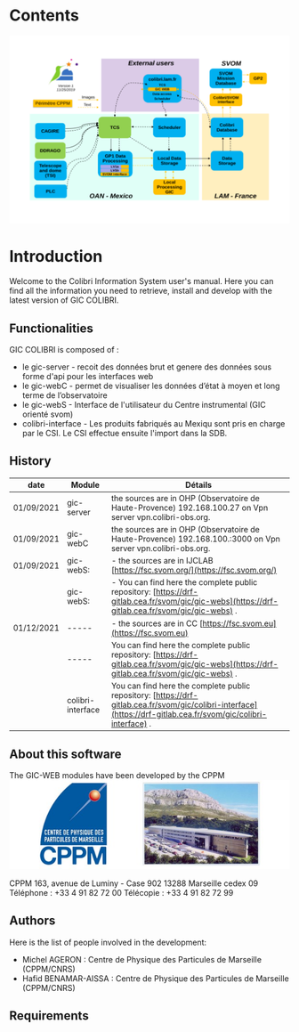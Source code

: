 
# Contents

![gic components](images/schema1.png)

# Introduction
Welcome to the Colibri Information System user's manual.
Here you can find all the information you need to retrieve, install and develop with the latest version of GIC COLIBRI.


## Functionalities
GIC COLIBRI is composed of :

- le gic-server   - recoit des données brut et genere des données sous forme d'api pour les interfaces web
- le gic-webC     - permet de visualiser les données d’état à moyen et long terme de l’observatoire
- le gic-webS     - Interface de l'utilisateur du Centre instrumental (GIC orienté svom) 
- colibri-interface -  Les produits fabriqués au Mexiqu sont pris en charge par le CSI. Le CSI effectue ensuite l'import dans la SDB.


## History


| date        | Module      |Détails      |
| ------|-----|-----|
| 01/09/2021|gic-server | the sources are in OHP (Observatoire de Haute-Provence) 192.168.100.27 on Vpn server vpn.colibri-obs.org.|
| 01/09/2021|gic-webC| the sources are in OHP (Observatoire de Haute-Provence) 192.168.100.:3000 on Vpn server vpn.colibri-obs.org.|
| 01/09/2021|gic-webS: |- the sources are in IJCLAB  [https://fsc.svom.org/](https://fsc.svom.org/) |
|           |gic-webS: |- You can find here the complete public repository: [https://drf-gitlab.cea.fr/svom/gic/gic-webs](https://drf-gitlab.cea.fr/svom/gic/gic-webs)  .|
| 01/12/2021|-----|- the sources are in CC  [https://fsc.svom.eu](https://fsc.svom.eu)  |
|           |-----|You can find here the complete public repository: [https://drf-gitlab.cea.fr/svom/gic/gic-webs](https://drf-gitlab.cea.fr/svom/gic/gic-webs)   .|
|           |colibri-interface|You can find here the complete public repository:   [https://drf-gitlab.cea.fr/svom/gic/colibri-interface](https://drf-gitlab.cea.fr/svom/gic/colibri-interface)  .|


## About this software

The GIC-WEB modules have been developed by the CPPM ![At the heart of the universe and matter](images/cppm.jpeg)


CPPM
163, avenue de Luminy - Case 902
13288 Marseille cedex 09
Téléphone : +33 4 91 82 72 00
Télécopie : +33 4 91 82 72 99


## Authors

Here is the list of people involved in the development:

 - Michel AGERON         : Centre de Physique des Particules de Marseille (CPPM/CNRS)
 - Hafid BENAMAR-AISSA   : Centre de Physique des Particules de Marseille (CPPM/CNRS)



## Requirements

